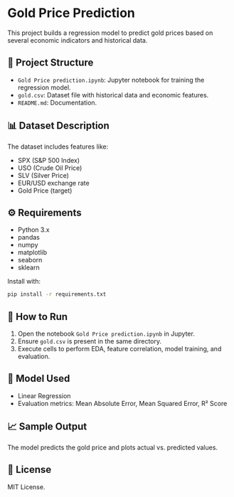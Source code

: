 # Gold Price Prediction

This project builds a regression model to predict gold prices based on several economic indicators and historical data.

## 📁 Project Structure

- `Gold Price prediction.ipynb`: Jupyter notebook for training the regression model.
- `gold.csv`: Dataset file with historical data and economic features.
- `README.md`: Documentation.

## 📊 Dataset Description

The dataset includes features like:
- SPX (S&P 500 Index)
- USO (Crude Oil Price)
- SLV (Silver Price)
- EUR/USD exchange rate
- Gold Price (target)

## ⚙️ Requirements

- Python 3.x
- pandas
- numpy
- matplotlib
- seaborn
- sklearn

Install with:
```bash
pip install -r requirements.txt
```

## 🚀 How to Run

1. Open the notebook `Gold Price prediction.ipynb` in Jupyter.
2. Ensure `gold.csv` is present in the same directory.
3. Execute cells to perform EDA, feature correlation, model training, and evaluation.

## 🧠 Model Used

- Linear Regression
- Evaluation metrics: Mean Absolute Error, Mean Squared Error, R² Score

## 📈 Sample Output

The model predicts the gold price and plots actual vs. predicted values.

## 📄 License

MIT License.
